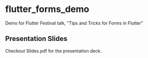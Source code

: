 # flutter_forms_demo

Demo for Flutter Festival talk, "Tips and Tricks for Forms in Flutter"


## Presentation Slides

Checkout Slides.pdf for the presentation deck.
